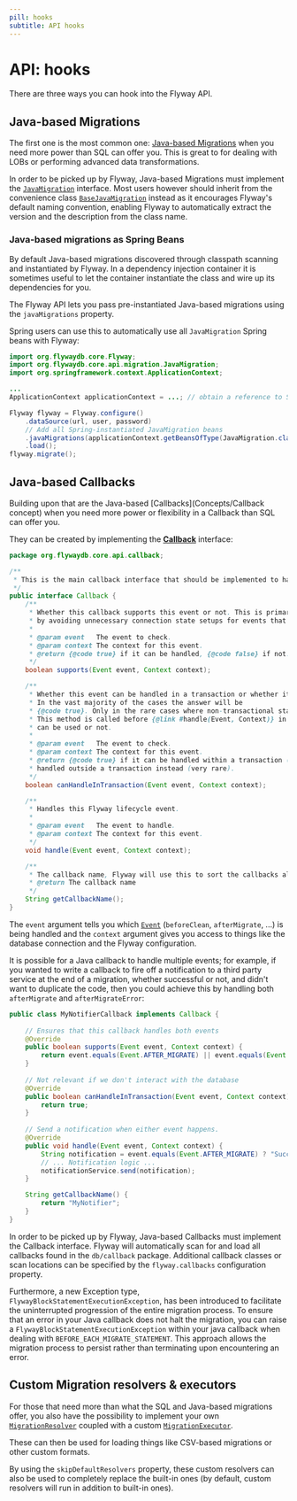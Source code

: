 ```yaml
---
pill: hooks
subtitle: API hooks
---
```

# API: hooks

There are three ways you can hook into the Flyway API.

## Java-based Migrations

The first one is the most common one: [Java-based Migrations](Concepts/migrations#java-based-migrations)
when you need more power than SQL can offer you. This is great to for dealing with LOBs or performing advanced
data transformations.

In order to be picked up by Flyway, Java-based Migrations must implement the
[`JavaMigration`](https://javadoc.io/doc/org.flywaydb/flyway-core/latest/org/flywaydb/core/api/migration/JavaMigration.html) interface. Most users
however should inherit from the convenience class [`BaseJavaMigration`](https://javadoc.io/doc/org.flywaydb/flyway-core/latest/org/flywaydb/core/api/migration/BaseJavaMigration.html)
instead as it encourages Flyway's default naming convention, enabling Flyway to automatically extract the version and
the description from the class name.

### Java-based migrations as Spring Beans

By default Java-based migrations discovered through classpath scanning and instantiated by Flyway. In a dependency
injection container it is sometimes useful to let the container instantiate the class and wire up its dependencies for you.

The Flyway API lets you pass pre-instantiated Java-based migrations using the `javaMigrations` property.

Spring users can use this to automatically use all `JavaMigration` Spring beans with Flyway:

```java
import org.flywaydb.core.Flyway;
import org.flywaydb.core.api.migration.JavaMigration;
import org.springframework.context.ApplicationContext;

...
ApplicationContext applicationContext = ...; // obtain a reference to Spring's ApplicationContext.

Flyway flyway = Flyway.configure()
    .dataSource(url, user, password)
    // Add all Spring-instantiated JavaMigration beans
    .javaMigrations(applicationContext.getBeansOfType(JavaMigration.class).values().toArray(new JavaMigration[0]))
    .load();
flyway.migrate();
```

## Java-based Callbacks

Building upon that are the Java-based [Callbacks](Concepts/Callback concept)
when you need more power or flexibility in a Callback than SQL can offer you.

They can be created by implementing the [**Callback**](https://javadoc.io/doc/org.flywaydb/flyway-core/latest/org/flywaydb/core/api/callback/Callback.html)
interface:

```java
package org.flywaydb.core.api.callback;

/**
 * This is the main callback interface that should be implemented to handle Flyway lifecycle events.
 */
public interface Callback {
    /**
     * Whether this callback supports this event or not. This is primarily meant as a way to optimize event handling
     * by avoiding unnecessary connection state setups for events that will not be handled anyway.
     *
     * @param event   The event to check.
     * @param context The context for this event.
     * @return {@code true} if it can be handled, {@code false} if not.
     */
    boolean supports(Event event, Context context);

    /**
     * Whether this event can be handled in a transaction or whether it must be handled outside a transaction instead.
     * In the vast majority of the cases the answer will be
     * {@code true}. Only in the rare cases where non-transactional statements are executed should this return {@code false}.
     * This method is called before {@link #handle(Event, Context)} in order to determine in advance whether a transaction
     * can be used or not.
     *
     * @param event   The event to check.
     * @param context The context for this event.
     * @return {@code true} if it can be handled within a transaction (almost all cases). {@code false} if it must be
     * handled outside a transaction instead (very rare).
     */
    boolean canHandleInTransaction(Event event, Context context);

    /**
     * Handles this Flyway lifecycle event.
     *
     * @param event   The event to handle.
     * @param context The context for this event.
     */
    void handle(Event event, Context context);

    /**
     * The callback name, Flyway will use this to sort the callbacks alphabetically before executing them
     * @return The callback name
     */
    String getCallbackName();
}
```

The `event` argument tells you which [`Event`](https://javadoc.io/doc/org.flywaydb/flyway-core/latest/org/flywaydb/core/api/callback/Event.html) 
(`beforeClean`, `afterMigrate`, ...) is being handled and the `context` argument gives you access to things
like the database connection and the Flyway configuration.

It is possible for a Java callback to handle multiple events; for example, if you wanted to write a callback to
fire off a notification to a third party service at the end of a migration, whether successful or not, and didn't 
want to duplicate the code, then you could achieve this by handling both `afterMigrate` and `afterMigrateError`:

```java
public class MyNotifierCallback implements Callback {
    
    // Ensures that this callback handles both events
    @Override
    public boolean supports(Event event, Context context) {
        return event.equals(Event.AFTER_MIGRATE) || event.equals(Event.AFTER_MIGRATE_ERROR);
    }
    
    // Not relevant if we don't interact with the database
    @Override
    public boolean canHandleInTransaction(Event event, Context context) {
        return true;
    }
    
    // Send a notification when either event happens.
    @Override
    public void handle(Event event, Context context) {
        String notification = event.equals(Event.AFTER_MIGRATE) ? "Success" : "Failed";
        // ... Notification logic ...
        notificationService.send(notification);
    }

    String getCallbackName() {
        return "MyNotifier";
    }
}
``` 

In order to be picked up by Flyway, Java-based Callbacks must implement the Callback interface. 
Flyway will automatically scan for and load all callbacks found in the `db/callback` package. Additional callback classes or scan locations can be specified by the `flyway.callbacks` configuration property.

Furthermore, a new Exception type, `FlywayBlockStatementExecutionException`, has been introduced to facilitate the uninterrupted progression of the entire migration process. 
To ensure that an error in your Java callback does not halt the migration, you can raise a `FlywayBlockStatementExecutionException` within your java callback when dealing with `BEFORE_EACH_MIGRATE_STATEMENT`. This approach allows the migration process to persist rather than terminating upon encountering an error. 

## Custom Migration resolvers &amp; executors

For those that need more than what the SQL and Java-based migrations offer, you also have the possibility to
implement your own [`MigrationResolver`](https://javadoc.io/doc/org.flywaydb/flyway-core/latest/org/flywaydb/core/api/resolver/MigrationResolver.html)
coupled with a custom [`MigrationExecutor`](https://javadoc.io/doc/org.flywaydb/flyway-core/latest/org/flywaydb/core/api/executor/MigrationExecutor.html).

These can then be used for loading things like CSV-based migrations or other custom formats.

By using the `skipDefaultResolvers` property, these custom resolvers can also be used
to completely replace the built-in ones (by default, custom resolvers will run in addition to
built-in ones).
